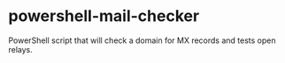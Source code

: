 # powershell-mail-checker
PowerShell script that will check a domain for MX records and tests open relays.
